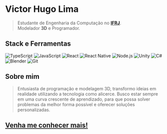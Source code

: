 # Victor Hugo Lima
> Estudante de Engenharia da Computação no <strong><a href="https://portal.ifrj.edu.br/niteroi">IFRJ</a></strong>.<br>
> Modelador <strong>3D</strong> e Programador.

## Stack e Ferramentas
![TypeScript](https://img.shields.io/badge/-TypeScript-3178C6?style=flat-square&logo=typescript&logoColor=white)
![JavaScript](https://img.shields.io/badge/-JavaScript-F7DF1E?style=flat-square&logo=javascript&logoColor=black)
![React](https://img.shields.io/badge/-React-61DAFB?style=flat-square&logo=react&logoColor=black)
![React Native](https://img.shields.io/badge/-React%20Native-61DAFB?style=flat-square&logo=react&logoColor=black)
![Node.js](https://img.shields.io/badge/-Node.js-339933?style=flat-square&logo=node.js&logoColor=white)
![Unity](https://img.shields.io/badge/-Unity-000000?style=flat-square&logo=unity&logoColor=white)
![C#](https://img.shields.io/badge/-C%23-239120?style=flat-square&logo=csharp&logoColor=white)
![Blender](https://img.shields.io/badge/-Blender-F5792A?style=flat-square&logo=blender&logoColor=white)
![Git](https://img.shields.io/badge/-Git-F05032?style=flat-square&logo=git&logoColor=white)

## Sobre mim
> Entusiasta de programação e modelagem 3D, transformo ideias em realidade utilizando a tecnologia como alicerce. Busco estar sempre em uma curva crescente de aprendizado, para que possa solver problemas da melhor forma possível e oferecer soluções personalizadas.

## [Venha me conhecer mais!](https://linktr.ee/VHlimamonteiro)
